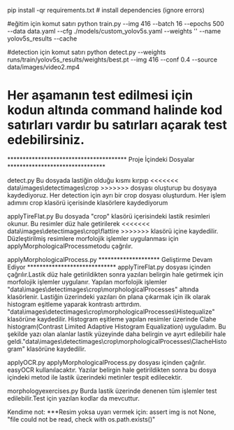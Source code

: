 pip install -qr requirements.txt  # install dependencies (ignore errors)

#eğitim için komut satırı
python train.py --img 416 --batch 16 --epochs 500 --data data.yaml --cfg ./models/custom_yolov5s.yaml --weights '' --name yolov5s_results  --cache 


#detection için komut satırı
python detect.py --weights runs/train/yolov5s_results/weights/best.pt --img 416 --conf 0.4 --source data/images/video2.mp4   


# Her aşamanın test edilmesi için kodun altında command halinde kod satırları vardır bu satırları açarak test edebilirsiniz.

*************************************** Proje İçindeki Dosyalar ********************************

detect.py 
    Bu dosyada lastiğin olduğu kısmı kırpıp <<<<<<< data\\images\\detectimages\crop >>>>>>> dosyası oluşturup bu dosyaya kaydediyoruz. 
    Her detection için ayrı bir crop dosyası oluşturdum. Her işlem adımını crop klasörü  içerisinde klasörlere kaydediyorum 

applyTireFlat.py
    Bu dosyada "crop" klasörü içerisindeki lastik resimleri okunur. 
    Bu resimler düz hale getirilerek <<<<<<< data\\images\\detectimages\crop\flattire >>>>>>> klasörü içine kaydedilir.
    Düzleştirilmiş resimlere morfolojik işlemler uygulanması için applyMorphologicalProcessmetodu çağrılır.

applyMorphologicalProcess.py
    ******************** Geliştirme Devam Ediyor *****************************
    applyTireFlat.py dosyası içinden çağrılır.Lastik düz hale getirildikten sonra yazıları belirgin hale getirmek için morfolojik işlemler uygulanır.
    Yapılan morfolojik işlemler "data\images\detectimages\crop\morphologicalProcesses" altında klasörlenir.
    Lastiğin üzerindeki yazıları ön plana çıkarmak için ilk olarak histogram eşitleme yaparak kontrastı arttırdım. "data\images\detectimages\crop\morphologicalProcesses\Histequalize" klasörüne kaydedilir.
    Histogram eşitleme yapılan resimler üzerinde Clahe histogram(Contrast Limited Adaptive Histogram Equalization) uyguladım. 
    Bu şekilde yazı olan alanlar lastik yüzeyinde daha belirgin ve ayırt edilebilir hale geldi."data\images\detectimages\crop\morphologicalProcesses\ClacheHistogram" klasörüne kaydedilir.
    

applyOCR.py
    applyMorphologicalProcess.py dosyası içinden çağrılır. 
    easyOCR kullanılacaktır. Yazılar belirgin hale getirildikten sonra bu dosya içindeki metod ile lastik üzerindeki metinler tespit edilecektir.


morphologyexercises.py
    Burda lastik üzerinde denenen tüm işlemler test edilebilir.Test için yazılan kodlar da mevcuttur.


Kendime not:
***Resim yoksa uyarı vermek için:
    assert img is not None, "file could not be read, check with os.path.exists()"

